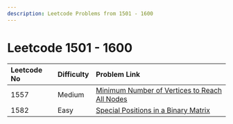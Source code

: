 ```yaml
---
description: Leetcode Problems from 1501 - 1600
---
```


# Leetcode 1501 - 1600



| Leetcode No | Difficulty | Problem Link |
| :--- | :--- | :--- |
| 1557 | Medium | [Minimum Number of Vertices to Reach All Nodes](../difficulty-based-problem-index/leetcode-medium/leetcode-1557-minimum-number-of-vertices-to-reach-all-nodes.md) |
| 1582 | Easy | [Special Positions in a Binary Matrix](../difficulty-based-problem-index/leetcode-easy/leetcode-1582-special-positions-in-a-binary-matrix.md) |

